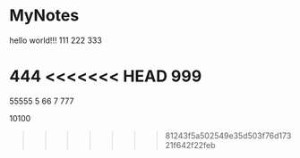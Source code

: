 # MyNotes
hello world!!!
111
222
333

444
<<<<<<< HEAD
999
=======
55555
5
66
7
777


10100
>>>>>>> 81243f5a502549e35d503f76d17321f642f22feb
